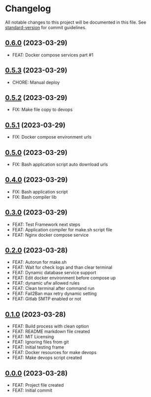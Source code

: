 # Changelog

All notable changes to this project will be documented in this file. See [standard-version](https://github.com/conventional-changelog/standard-version) for commit guidelines.


## [0.6.0](https://github.com/lildutils/ldu-devops-docker/releases/tag/0.6.0) (2023-03-29)

- FEAT: Docker compose services part #1

## [0.5.3](https://github.com/lildutils/ldu-devops-docker/releases/tag/0.5.3) (2023-03-29)

- CHORE: Manual deploy

## [0.5.2](https://github.com/lildutils/ldu-devops-docker/releases/tag/0.5.2) (2023-03-29)

- FIX: Make file copy to devops

## [0.5.1](https://github.com/lildutils/ldu-devops-docker/releases/tag/0.5.1) (2023-03-29)

- FIX: Docker compose environment urls

## [0.5.0](https://github.com/lildutils/ldu-devops-docker/releases/tag/0.5.0) (2023-03-29)

- FIX: Bash application script auto download urls

## [0.4.0](https://github.com/lildutils/ldu-devops-docker/releases/tag/0.4.0) (2023-03-29)

- FIX: Bash application script
- FIX: Bash compiler lib

## [0.3.0](https://github.com/lildutils/ldu-devops-docker/releases/tag/0.3.0) (2023-03-29)

- FEAT: Test Framework next steps
- FEAT: Application compiler for make.sh script file
- FEAT: Nginx docker compose service

## [0.2.0](https://github.com/lildutils/ldu-devops-docker/releases/tag/0.2.0) (2023-03-28)

- FEAT: Autorun for make.sh
- FEAT: Wait for check logs and than clear terminal
- FEAT: Dynamic database service support
- FEAT: Edit docker environment before compose up
- FEAT: dynamic ufw allowed rules
- FEAT: Clean terminal after command run
- FEAT: Fail2Ban max retry dynamic setting
- FEAT: Gitlab SMTP enabled or not

## [0.1.0](https://github.com/lildutils/ldu-devops-docker/releases/tag/0.1.0) (2023-03-28)

- FEAT: Build process with clean option
- FEAT: README markdown file created
- FEAT: MIT Licensing
- FEAT: Ignoring files from git
- FEAT: Initial testing frame
- FEAT: Docker resources for make devops
- FEAT: Make devops script created

## [0.0.0](https://github.com/lildutils/ldu-devops-docker/releases/tag/0.0.0) (2023-03-28)

- FEAT: Project file created
- FEAT: Initial commit
